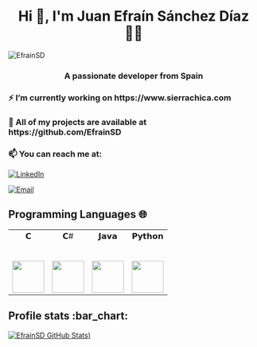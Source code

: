 <h1 align="center"> Hi 👋, I'm Juan Efraín Sánchez Díaz 👨‍💻 </h1>

<img src="https://komarev.com/ghpvc/?username=EfrainSD" alt="EfrainSD" />


<h3 align="center">A passionate developer from Spain</h3>

<h3> ⚡ I’m currently working on https://www.sierrachica.com </h3>

<h3> 📠 All of my projects are available at https://github.com/EfrainSD </h3>
    
<h3> 📫 You can reach me at: </h3>

<p align="center">

   <a href="https://www.linkedin.com/in/juan-efraín-sánchez-díaz-6554451b1/" target="_blank"><img alt="LinkedIn" src="https://img.shields.io/badge/LinkedIn-@juanefrain-blue?style=flat&logo=linkedin"></a>
   
   <a href="mailto:juanefrain4@gmail.com"><img alt="Email" src="https://img.shields.io/badge/Email-juanefrain4@gmail.com-blue?style=flat&logo=gmail"></a>
</p>

  
  
  
## Programming Languages 🌐

<table>
  <tbody>
    <tr valign="top">
      <td width="25%" align="center">
        <span>𝗖</span><br><br><br>
        <img height="64px" src="https://cdn.svgporn.com/logos/c.svg">
      </td>
      <td width="25%" align="center">
        <span>𝗖#</span><br><br><br>
        <img height="64px" src="https://cdn.svgporn.com/logos/c-sharp.svg">
      </td>
      <td width="25%" align="center">
        <span>𝗝𝗮𝘃𝗮</span><br><br><br>
        <img height="64px" src="https://cdn.svgporn.com/logos/java.svg">
      </td>
      <td width="25%" align="center">
        <span>𝗣𝘆𝘁𝗵𝗼𝗻</span><br><br><br>
        <img height="64px" src="https://cdn.svgporn.com/logos/python.svg">
      </td>
    </tr>
  </tbody>
</table>




<h2>Profile stats :bar_chart: </h2>

[![EfrainSD GitHub Stats](https://github-readme-stats.vercel.app/api?username=EfrainSD&show_icons=true&theme=synthwave))](https://github.com/EfrainSD)
